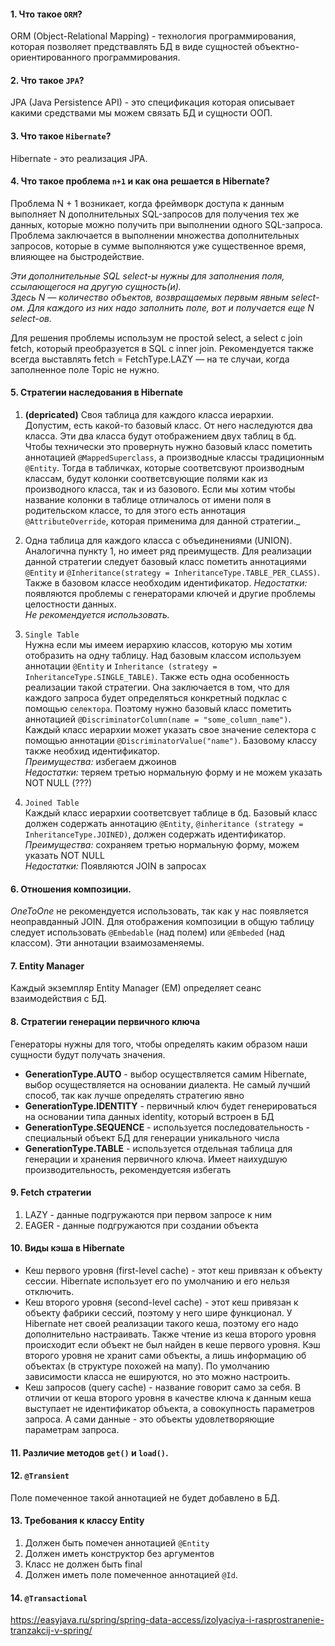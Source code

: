 #### 1. Что такое `ORM`?
ORM (Object-Relational Mapping) - технология программирования, которая позволяет предствавлять БД в виде сущностей объектно-ориентированного программирования.

#### 2. Что такое `JPA`?
JPA (Java Persistence API) - это спецификация которая описывает какими средствами мы можем связать БД и сущности ООП.

#### 3. Что такое `Hibernate`?
Hibernate - это реализация JPA. 

#### 4. Что такое проблема `n+1` и как она решается в Hibernate?
Проблема N + 1 возникает, когда фреймворк доступа к данным выполняет N дополнительных SQL-запросов для получения тех же данных, которые можно получить при выполнении одного SQL-запроса. Проблема заключается в выполнении множества дополнительных запросов, которые в сумме выполняются уже существенное время, влияющее на быстродействие.         
          
_Эти дополнительные SQL select-ы нужны для заполнения поля, ссылающегося на другую сущность(и).     
Здесь N — количество объектов, возвращаемых первым явным select-ом. Для каждого из них надо заполнить поле, вот и получается еще N select-ов._          
       
Для решения проблемы использум не простой select, а select с join fetch, который преобразуется в SQL с inner join. Рекомендуется также всегда выставлять fetch = FetchType.LAZY  — на те случаи, когда заполненное поле Topic не нужно.         
         

#### 5. Стратегии наследования в Hibernate
1.  __(depricated)__  Своя таблица для каждого класса иерархии.   
Допустим, есть какой-то базовый класс. От него наследуются два класса. Эти два класса будут отображением двух таблиц в бд. Чтобы технически это провернуть 
нужно базовый класс пометить аннотацией `@MappedSuperclass`, а производные классы традиционным `@Entity`. Тогда в табличках, которые соответсвуют производным классам, будут колонки соответсвующие полями как из производного класса, так и из базового. Если мы хотим чтобы название колонки в таблице отличалось от имени поля в родительском классе, то для этого есть аннотация `@AttributeOverride`, которая применима для данной стратегии._    

2. Одна таблица для каждого класса с объединениями (UNION).   
Аналогична пункту 1, но имеет ряд преимуществ. Для реализации данной стратегии следует базовый класс пометить аннотациями `@Entity` и `@Inheritance(strategy = InheritanceType.TABLE_PER_CLASS)`. Также в базовом классе необходим идентификатор.
_Недостатки:_ появляются проблемы с генераторами ключей и другие проблемы целостности данных.   
_Не рекомендуется использовать._

3. `Single Table`   
Нужна если мы имеем иерархию классов, которую мы хотим отобразить на одну таблицу. Над базовым классом используем аннотации `@Entity` и `Inheritance (strategy = InheritanceType.SINGLE_TABLE)`. Также есть одна особенность реализации такой стратегии. Она заключается в том, что для каждого запроса будет определяться конкретный подклас с помощью `селектора`. Поэтому нужно базовый класс пометить аннотацией `@DiscriminatorColumn(name = "some_column_name")`. Каждый класс иерархии может указать свое значение селектора с помощью аннотации `@DiscriminatorValue("name")`. Базовому классу также необхид идентификатор.   
_Преимущества:_ избегаем джоинов   
_Недостатки:_ теряем третью нормальную форму и не можем указать NOT NULL (???)    
4. `Joined Table`  
Каждый класс иерархии соответсвует таблице в бд. Базовый класс должен содержать аннотацию `@Entity`, `@inheritance (strategy = InheritanceType.JOINED)`, должен содержать идентификатор.    
_Преимущества:_ сохраняем третью нормальную форму, можем указать NOT NULL   
_Недостатки:_ Появляются JOIN в запросах

#### 6. Отношения композиции.
_OneToOne_ не рекомендуется использовать, так как у нас появляется неоправданный JOIN. Для отображения композиции в общую таблицу следует использовать `@Embedable` (над полем) или `@Embeded` (над классом). Эти аннотации взаимозаменяемы.

#### 7. Entity Manager
Каждый экземпляр Entity Manager (EM) определяет сеанс взаимодействия с БД.

#### 8. Стратегии генерации первичного ключа
Генераторы нужны для того, чтобы определять каким образом наши сущности будут получать значения. 

* __GenerationType.AUTO__ - выбор осуществляется самим Hibernate, выбор осуществляется на основании диалекта. Не самый лучший способ, так как лучше определять стратегию явно 
* __GenerationType.IDENTITY__ - первичный ключ будет генерироваться на основании типа данных identity, который встроен в БД
* __GenerationType.SEQUENCE__ - используется последовательность - специальный объект БД для генерации уникального числа
* __GenerationType.TABLE__ - используется отдельная таблица для генерации и хранения первичного ключа. Имеет наихудшую производительность, рекомендуетсяя избегать

#### 9. Fetch стратегии
1. LAZY - данные подгружаются при первом запросе к ним
2. EAGER - данные подгружаются при создании объекта

#### 10. Виды кэша в Hibernate
* Кеш первого уровня (first-level cache) - этот кеш привязан к объекту сессии. Hibernate использует его по  умолчанию и его нельзя отключить.
* Кеш второго уровня (second-level cache) - этот кеш привязан к объекту фабрики сессий, поэтому у него шире функционал. У Hibernate нет своей реализации такого кеша, поэтому его надо дополнительно настраивать. Также чтение из кеша второго уровня происходит если объект не был найден в кеше первого уровня. Кэш второго уровня не хранит сами объекты, а лишь информацию об объектах (в структуре похожей на мапу). По умолчанию зависимости класса не ешируются, но это можно настроить.
* Кеш запросов (query cache) - название говорит само за себя. В отличии от кеша второго уровня в качестве ключа к данным кеша выступает не идентификатор объекта, а совокупность параметров запроса. А сами данные - это объекты удовлетворяющие параметрам запроса.

#### 11. Различие методов `get()` и `load()`.

#### 12. `@Transient`
Поле помеченное такой аннотацией не будет добавлено в БД.

#### 13. Требования к классу Entity
1. Должен быть помечен аннотацией `@Entity`
2. Должен иметь конструктор без аргументов
3. Класс не должен быть final
4. Должен иметь поле помеченное аннотацией `@Id`.

#### 14. `@Transactional`
https://easyjava.ru/spring/spring-data-access/izolyaciya-i-rasprostranenie-tranzakcij-v-spring/


